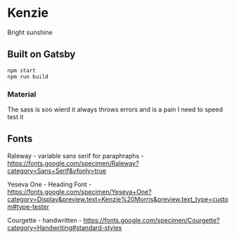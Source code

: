 # Kenzie

Bright sunshine

## Built on Gatsby

```
npm start
npm run build
```

### Material

The sass is soo wierd it always throws errors and is a pain I need to speed test it


## Fonts

Raleway - variable sans serif for paraphraphs - https://fonts.google.com/specimen/Raleway?category=Sans+Serif&vfonly=true

Yeseva One - Heading Font - https://fonts.google.com/specimen/Yeseva+One?category=Display&preview.text=Kenzie%20Morris&preview.text_type=custom#type-tester

Courgette - handwritten - https://fonts.google.com/specimen/Courgette?category=Handwriting#standard-styles